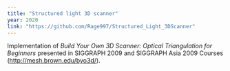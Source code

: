 ```yaml
---
title: "Structured light 3D scanner"
year: 2020
link: "https://github.com/Rage997/Structured_Light_3DScanner"
---
```


Implementation of *Build Your Own 3D Scanner: Optical Triangulation for Beginners* presented in SIGGRAPH 2009 and SIGGRAPH Asia 2009 Courses (http://mesh.brown.edu/byo3d/).